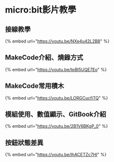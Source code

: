 # micro:bit影片教學

## 接線教學

{% embed url="https://youtu.be/NXe4u42L2B8" %}

## MakeCode介紹、燒錄方式

{% embed url="https://youtu.be/tpBl5UQE7Eo" %}

## MakeCode常用積木

{% embed url="https://youtu.be/LORGCucfiTQ" %}

## 模組使用、數值顯示、GitBook介紹

{% embed url="https://youtu.be/2B1V6BKgP_0" %}

## 按鈕狀態差異

{% embed url="https://youtu.be/lhACETZc7HI" %}
